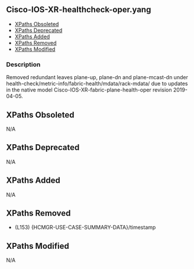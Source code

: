 ## Cisco-IOS-XR-healthcheck-oper.yang

- [XPaths Obsoleted](#xpaths-obsoleted)
- [XPaths Deprecated](#xpaths-deprecated)
- [XPaths Added](#xpaths-added)
- [XPaths Removed](#xpaths-removed)
- [XPaths Modified](#xpaths-modified)

### Description

Removed redundant leaves plane-up, plane-dn and plane-mcast-dn under health-check/metric-info/fabric-health/mdata/rack-mdata/ due to updates in the native model Cisco-IOS-XR-fabric-plane-health-oper revision 2019-04-05.

## XPaths Obsoleted

N/A

## XPaths Deprecated

N/A

## XPaths Added

N/A

## XPaths Removed

- (L153)	{HCMGR-USE-CASE-SUMMARY-DATA}/timestamp

## XPaths Modified

N/A

